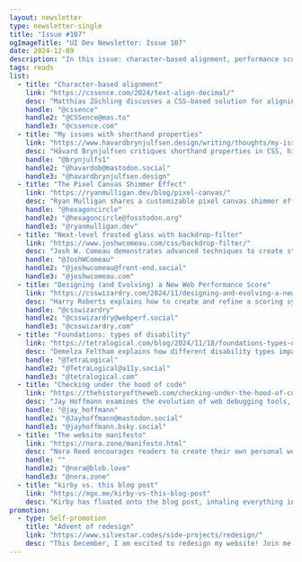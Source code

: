 ```yaml
---
layout: newsletter
type: newsletter-single
title: "Issue #107"
ogImageTitle: "UI Dev Newsletter: Issue 107"
date: 2024-12-09
description: "In this issue: character-based alignment, performance scores, and issues with shorthand properties."
tags: reads
list:
  - title: "Character-based alignment"
    link: "https://cssence.com/2024/text-align-decimal/"
    desc: "Matthias Zöchling discusses a CSS-based solution for aligning table cell data by the decimal point, even without native browser support."
    handle: "@cssence"
    handle2: "@CSSence@mas.to"
    handle3: "@cssence.com"
  - title: "My issues with shorthand properties"
    link: "https://www.havardbrynjulfsen.design/writing/thoughts/my-issues-with-shorthand-properties/"
    desc: "Håvard Brynjulfsen critiques shorthand properties in CSS, highlighting potential pitfalls and nuances."
    handle: "@brynjulfs1"
    handle2: "@havardob@mastodon.social"
    handle3: "@havardbrynjulfsen.design"
  - title: "The Pixel Canvas Shimmer Effect"
    link: "https://ryanmulligan.dev/blog/pixel-canvas/"
    desc: "Ryan Mulligan shares a customizable pixel canvas shimmer effect as a Web Component that can be used on any website."
    handle: "@hexagoncircle"
    handle2: "@hexagoncircle@fosstodon.org"
    handle3: "@ryanmulligan.dev"
  - title: "Next-level frosted glass with backdrop-filter"
    link: "https://www.joshwcomeau.com/css/backdrop-filter/"
    desc: "Josh W. Comeau demonstrates advanced techniques to create stunning frosted glass effects using a backdrop filter."
    handle: "@JoshWComeau"
    handle2: "@joshwcomeau@front-end.social"
    handle3: "@joshwcomeau.com"
  - title: "Designing (and Evolving) a New Web Performance Score"
    link: "https://csswizardry.com/2024/11/designing-and-evolving-a-new-performance-score/"
    desc: "Harry Roberts explains how to create and refine a scoring system to measure web performance effectively."
    handle: "@csswizardry"
    handle2: "@csswizardry@webperf.social"
    handle3: "@csswizardry.com"
  - title: "Foundations: types of disability"
    link: "https://tetralogical.com/blog/2024/11/18/foundations-types-of-disability/"
    desc: "Demelza Feltham explains how different disability types impact inclusive design practices."
    handle: "@TetraLogical"
    handle2: "@TetraLogical@a11y.social"
    handle3: "@tetralogical.com"
  - title: "Checking under the hood of code"
    link: "https://thehistoryoftheweb.com/checking-under-the-hood-of-code/"
    desc: "Jay Hoffmann examines the evolution of web debugging tools, from 'View Source' and JavaScript consoles to the transformative Firebug and Web Inspector."
    handle: "@jay_hoffmann"
    handle2: "@Jayhoffmann@mastodon.social"
    handle3: "@jayhoffmann.bsky.social"
  - title: "The website manifesto"
    link: "https://nora.zone/manifesto.html"
    desc: "Nora Reed encourages readers to create their own personal websites to have more control over their online presence and relationship with technology."
    handle: ""
    handle2: "@nora@blob.love"
    handle3: "@nora.zone"
  - title: "kirby vs. this blog post"
    link: "https://mgx.me/kirby-vs-this-blog-post"
    desc: "Kirby has floated onto the blog post, inhaling everything in the main content area."
promotion:
  - type: Self-promotion
    title: "Advent of redesign"
    link: "https://www.silvestar.codes/side-projects/redesign/"
    desc: "This December, I am excited to redesign my website! Join me as I work to make it beautiful."
---
```

